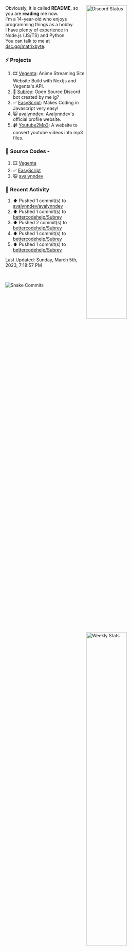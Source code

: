 <a href="https://discord.com/users/735059235141845003" target="_blank">
	<img width="50%" align="right" alt="Discord Status" src="https://lanyard.cnrad.dev/api/735059235141845003?bg=1f1f1f&borderRadius=5px">
</a>
<a href="https://wakatime.com/@Avalynn" target="_blank">
	<img width="50%" align="right" alt="Weekly Stats" src="https://github-readme-stats.vercel.app/api/wakatime?username=avalynn&border_radius=5px&theme=dark&bg_color=1f1f1f&border_color=1f1f1f&icon_color=58a6ff&show_icons=true&disable_animations=true&custom_title=All%20Stats&v=2">
</a>

<div align="left">
Obviously, it is called <b>README</b>, so you are <b>reading</b> me now.<br> 
I'm a 14-year-old who enjoys programming things as a hobby. <br>
I have plenty of experience in Node.js (JS/TS) and Python.<br>
You can talk to me at <a href="https://dsc.gg/matrixbyte">dsc.gg/matrixbyte</a>.<br>
</div>

### ⚡ Projects
1. 🎞️ [Vegenta](https://vegenta.is-an.app): Anime Streaming Site Website Build with Nextjs and Vegenta's API.
2. 🤖 [Subrey](https://github.com/uzukidev/Subrey): Open Source Discord bot created by me ig?
3. ✅ [EasyScript](https://www.npmjs.com/package/easyscriptjs): Makes Coding in Javascript very easy!
4. 😺 [avalynndev](https://avalynn.is-a-good.dev): Avalynndev's official profile website.
5. 📹 [Youtube2Mp3](https://yt2mp3.is-an.app): A website to convert youtube videos into mp3 files.

### 📄 Source Codes -
1. 🎞️ [Vegenta](https://github.com/avalynndev/vegenta)
2. ✅ [EasyScript](https://github.com/EasyScriptJS/EasyScript)
3. 😺 [avalynndev](https://github.com/uzukidev/avalynndev)

### 📄 Recent Activity

<!--RECENT_ACTIVITY:start-->
1. ⬆️ Pushed 1 commit(s) to [avalynndev/avalynndev](https://github.com/avalynndev/avalynndev)<br>
2. ⬆️ Pushed 1 commit(s) to [bettercodehelp/Subrey](https://github.com/bettercodehelp/Subrey)<br>
3. ⬆️ Pushed 2 commit(s) to [bettercodehelp/Subrey](https://github.com/bettercodehelp/Subrey)<br>
4. ⬆️ Pushed 1 commit(s) to [bettercodehelp/Subrey](https://github.com/bettercodehelp/Subrey)<br>
5. ⬆️ Pushed 1 commit(s) to [bettercodehelp/Subrey](https://github.com/bettercodehelp/Subrey)<br>
<!--RECENT_ACTIVITY:end-->

<!--RECENT_ACTIVITY:last_update-->
Last Updated: Sunday, March 5th, 2023, 7:18:57 PM
<!--RECENT_ACTIVITY:last_update_end-->

<br />

![Snake Commits](https://raw.githubusercontent.com/avalynndev/avalynndev/9d5c530e6413dff1c81e9b888a94cd753cba477d/github-contribution-grid-snake.svg)

